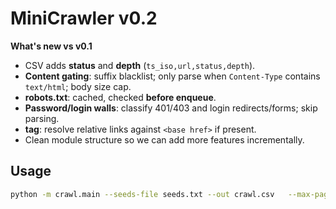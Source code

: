 # MiniCrawler v0.2

**What's new vs v0.1**
- CSV adds **status** and **depth** (`ts_iso,url,status,depth`).
- **Content gating**: suffix blacklist; only parse when `Content-Type` contains `text/html`; body size cap.
- **robots.txt**: cached, checked **before enqueue**.
- **Password/login walls**: classify 401/403 and login redirects/forms; skip parsing.
- **<base> tag**: resolve relative links against `<base href>` if present.
- Clean module structure so we can add more features incrementally.

## Usage
```bash
python -m crawl.main --seeds-file seeds.txt --out crawl.csv   --max-pages 200 --max-depth 1 --timeout 5 --user-agent "MiniCrawler/0.2"
```
